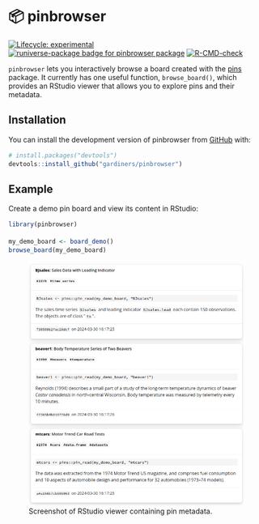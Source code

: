 
<!-- README.md is generated from README.Rmd. Please edit that file -->

# 📦 pinbrowser

<!-- badges: start -->

[![Lifecycle:
experimental](https://img.shields.io/badge/lifecycle-experimental-orange.svg)](https://lifecycle.r-lib.org/articles/stages.html#experimental)
[![runiverse-package badge for pinbrowser
package](https://gardiners.r-universe.dev/badges/pinbrowser)](https://gardiners.r-universe.dev/pinbrowser)
[![R-CMD-check](https://github.com/gardiners/pinbrowser/actions/workflows/R-CMD-check.yaml/badge.svg)](https://github.com/gardiners/pinbrowser/actions/workflows/R-CMD-check.yaml)
<!-- badges: end -->

`pinbrowser` lets you interactively browse a board created with the
[pins](https://pins.rstudio.com/) package. It currently has one useful
function, `browse_board()`, which provides an RStudio viewer that allows
you to explore pins and their metadata.

## Installation

You can install the development version of pinbrowser from
[GitHub](https://github.com/) with:

``` r
# install.packages("devtools")
devtools::install_github("gardiners/pinbrowser")
```

## Example

Create a demo pin board and view its content in RStudio:

``` r
library(pinbrowser)

my_demo_board <- board_demo()
browse_board(my_demo_board)
```

<figure>
<img src="./man/figures/README-cards.png"
alt="Screenshot of RStudio viewer containing pin metadata." />
<figcaption aria-hidden="true">Screenshot of RStudio viewer containing
pin metadata.</figcaption>
</figure>
